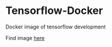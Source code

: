 # Tensorflow-Docker
Docker image of tensorflow development

Find image [here](https://cloud.docker.com/repository/docker/hooyao/tensorflow-dev)
